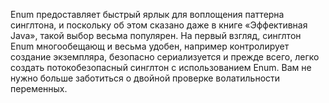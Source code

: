 Enum предоставляет быстрый ярлык для воплощения паттерна синглтона, и поскольку об этом сказано даже в книге «Эффективная Java», такой выбор весьма популярен.
На первый взгляд, синглтон Enum многообещающ и весьма удобен, например контролирует создание экземпляра, безопасно сериализуется и прежде всего, легко создать потокобезопасный синглтон с использованием Enum.
Вам не нужно больше заботиться о двойной проверке волатильности переменных.